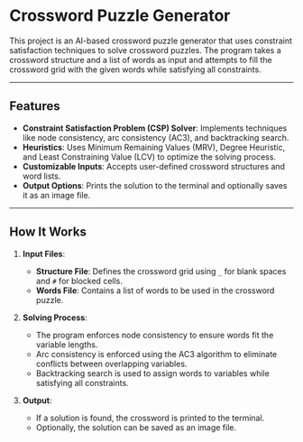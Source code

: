 # Crossword Puzzle Generator

This project is an AI-based crossword puzzle generator that uses constraint satisfaction techniques to solve crossword puzzles. The program takes a crossword structure and a list of words as input and attempts to fill the crossword grid with the given words while satisfying all constraints.

---

## Features

- **Constraint Satisfaction Problem (CSP) Solver**: Implements techniques like node consistency, arc consistency (AC3), and backtracking search.
- **Heuristics**: Uses Minimum Remaining Values (MRV), Degree Heuristic, and Least Constraining Value (LCV) to optimize the solving process.
- **Customizable Inputs**: Accepts user-defined crossword structures and word lists.
- **Output Options**: Prints the solution to the terminal and optionally saves it as an image file.

---

## How It Works

1. **Input Files**:
   - **Structure File**: Defines the crossword grid using `_` for blank spaces and `#` for blocked cells.
   - **Words File**: Contains a list of words to be used in the crossword puzzle.

2. **Solving Process**:
   - The program enforces node consistency to ensure words fit the variable lengths.
   - Arc consistency is enforced using the AC3 algorithm to eliminate conflicts between overlapping variables.
   - Backtracking search is used to assign words to variables while satisfying all constraints.

3. **Output**:
   - If a solution is found, the crossword is printed to the terminal.
   - Optionally, the solution can be saved as an image file.

